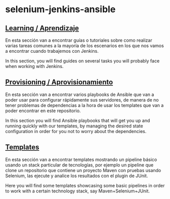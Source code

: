 # selenium-jenkins-ansible

## [Learning / Aprendizaje](/learning/README.md)

En esta sección van a encontrar guías o tutoriales sobre como realizar varias tareas comunes a la mayoría de los escenarios en los que nos vamos a encontrar cuando trabajemos con Jenkins.

In this section, you will find guides on several tasks you will probably face when working with Jenkins.

## [Provisioning / Aprovisionamiento](/provisioning/README.md)

En esta sección van a encontrar varios playbooks de Ansible que van a poder usar para configurar rápidamente sus servidores, de manera de no tener problemas de dependencias a la hora de usar los templates que van a poder encontrar en este repositorio.

In this section you will find Ansible playbooks that will get you up and running quickly with our templates, by managing the desired state configuration in order for you not to worry about the dependencies.

## [Templates](/templates/README.md)

En esta sección van a encontrar templates mostrando un pipeline básico usando un stack particular de tecnologías, por ejemplo un pipeline que clone un repositorio que contiene un proyecto Maven con pruebas usando Selenium, las ejecute y analice los resultados con el plugin de JUnit.

Here you will find some templates showcasing some basic pipelines in order to work with a certain technology stack, say Maven+Selenium+JUnit.